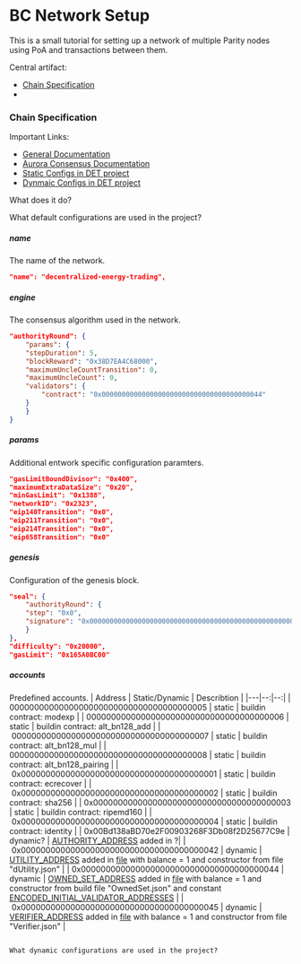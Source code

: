 # BC Network Setup

This is a small tutorial for setting up a network of multiple Parity nodes using PoA and transactions between them.

Central artifact:
- [Chain Specification](https://openethereum.github.io/wiki/Chain-specification.html)
- 


### Chain Specification

Important Links:
- [General Documentation](https://openethereum.github.io/wiki/Chain-specification.html)
- [Aurora Consensus Documentation](https://openethereum.github.io/wiki/Pluggable-Consensus.html)
- [Static Configs in DET project](https://github.com/JacobEberhardt/decentralized-energy-trading/blob/dynamic_dockerized_setup/parity-authority/parity/config/chain.json)
- [Dynmaic Configs in DET project](https://github.com/JacobEberhardt/decentralized-energy-trading/blob/dynamic_dockerized_setup/scripts/update-contract-bytecodes.js)


What does it do?

What default configurations are used in the project?

##### name
The name of the network.
```json
"name": "decentralized-energy-trading",
```

##### engine
The consensus algorithm used in the network.
```json
"authorityRound": {
    "params": {
    "stepDuration": 5,
    "blockReward": "0x38D7EA4C68000",
    "maximumUncleCountTransition": 0,
    "maximumUncleCount": 0,
    "validators": {
        "contract": "0x0000000000000000000000000000000000000044"
    }
    }
}
```

##### params
Additional entwork specific configuration paramters.
```json
"gasLimitBoundDivisor": "0x400",
"maximumExtraDataSize": "0x20",
"minGasLimit": "0x1388",
"networkID": "0x2323",
"eip140Transition": "0x0",
"eip211Transition": "0x0",
"eip214Transition": "0x0",
"eip658Transition": "0x0"
```

##### genesis
Configuration of the genesis block.
```json
"seal": {
    "authorityRound": {
    "step": "0x0",
    "signature": "0x0000000000000000000000000000000000000000000000000000000000000000000000000000000000000000000000000000000000000000000000000000000000"
    }
},
"difficulty": "0x20000",
"gasLimit": "0x165A0BC00"
```

##### accounts
Predefined accounts.
| Address | Static/Dynamic | Describtion |
|---|--:|--:|
| 0000000000000000000000000000000000000005 | static | buildin contract: modexp |
| 0000000000000000000000000000000000000006 | static | buildin contract: alt_bn128_add |
| 0000000000000000000000000000000000000007 | static | buildin contract: alt_bn128_mul |
| 0000000000000000000000000000000000000008 | static | buildin contract: alt_bn128_pairing |
| 0x0000000000000000000000000000000000000001 | static | buildin contract: ecrecover |
| 0x0000000000000000000000000000000000000002 | static | buildin contract: sha256 |
| 0x0000000000000000000000000000000000000003 | static | buildin contract: ripemd160 |
| 0x0000000000000000000000000000000000000004 | static | buildin contract: identity |
| 0x00Bd138aBD70e2F00903268F3Db08f2D25677C9e | dynamic? | [AUTHORITY_ADDRESS](https://github.com/JacobEberhardt/decentralized-energy-trading/blob/master/helpers/constants.js) added in ?|
| 0x0000000000000000000000000000000000000042 | dynamic | [UTILITY_ADDRESS](https://github.com/JacobEberhardt/decentralized-energy-trading/blob/master/helpers/constants.js) added in [file](https://github.com/JacobEberhardt/decentralized-energy-trading/blob/dynamic_dockerized_setup/scripts/update-contract-bytecodes.js) with balance = 1 and constructor from file "dUtility.json" | 
| 0x0000000000000000000000000000000000000044 | dynamic | [OWNED_SET_ADDRESS](https://github.com/JacobEberhardt/decentralized-energy-trading/blob/master/helpers/constants.js) added in [file](https://github.com/JacobEberhardt/decentralized-energy-trading/blob/dynamic_dockerized_setup/scripts/update-contract-bytecodes.js) with balance = 1 and constructor from build file "OwnedSet.json" and constant [ENCODED_INITIAL_VALIDATOR_ADDRESSES](https://github.com/JacobEberhardt/decentralized-energy-trading/blob/dynamic_dockerized_setup/scripts/update-contract-bytecodes.js) |
| 0x0000000000000000000000000000000000000045 | dynamic | [VERIFIER_ADDRESS](https://github.com/JacobEberhardt/decentralized-energy-trading/blob/master/helpers/constants.js) added in [file](https://github.com/JacobEberhardt/decentralized-energy-trading/blob/dynamic_dockerized_setup/scripts/update-contract-bytecodes.js) with balance = 1 and constructor from file "Verifier.json" |
```

What dynamic configurations are used in the project?